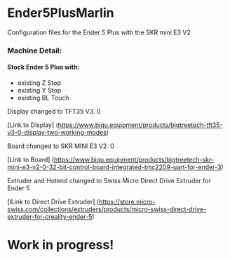 # Ender5PlusMarlin
Configuration files for the Ender 5 Plus with the SKR mini E3 V2 

### Machine Detail:
#### Stock Ender 5 Plus with:
- existing Z Stop
- existing Y Stop
- existing BL Touch


Display changed to TFT35 V3. 0

[Link to Display] (https://www.biqu.equipment/products/bigtreetech-tft35-v3-0-display-two-working-modes) 

Board changed to SKR MINI E3 V2. 0

[Link to Board] (https://www.biqu.equipment/products/bigtreetech-skr-mini-e3-v2-0-32-bit-control-board-integrated-tmc2209-uart-for-ender-3) 

Extruder and Hotend changed to Swiss Micro Direct Drive Extruder for Ender 5

[lLink to Direct Drive Extruder] (https://store.micro-swiss.com/collections/extruders/products/micro-swiss-direct-drive-extruder-for-creality-ender-5) 


# Work in progress! 
